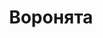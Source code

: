---
draft: false
slug: voroniata-2613dfcd
title: Воронята
type: books
params:
  authors:
  - Мэгги Стивотер (Maggie Stiefvater)
  bookTitle: Воронята
  book_description: '"Есть только две причины, по которым незрячий может увидеть духа
    в канун дня святого Марка, Блу. Или ты полюбишь этого человека, или убьешь..."
    Блу Сарджент уже сбилась со счета, сколько раз ей говорили, что она убьет человека,
    которого полюбит. И когда девушка стояла посреди кладбищенского двора, она видела
    его, такого молодого и несправедливо обреченного. Его звали Ганси. Богатый ученик
    престижной академии Агленби. Таких как он называли Воронятами по вышитому на груди
    ворону на школьной форме. Блу знала, что от Воронят нужно держаться подальше.
    Самоуверенные, высокомерные и опасные, настоящие короли их небольшого городка.
    Но пройдет не слишком много времени, и необъяснимое влечение к Ганси сметет все
    преграды. Блу окажется вместе с троицей Воронят: Адамом, волею судьбы ставшему
    своим среди богачей, Ронаном, отчаянный парнем с расколотой душой, и неприметным,
    тихим Ноем. Блу не верит ни в любовь, ни в предсказания, но попав в мрачный и
    незнакомый мир Воронят, девушка навсегда изменит не только свою жизнь, но и жизнь
    каждого из них.'
  cover: https://images-na.ssl-images-amazon.com/images/S/compressed.photo.goodreads.com/books/1534421987i/41180718.jpg
  isbn: '9785040975150'
  languages:
  - Русский
  goodreads_link: https://www.goodreads.com/book/show/41180718
  note: '**примечание:** квир персонажи появляются в серии позже, в первой книге их
    нет.'
  page_count: '480'
  publication_year: '2022'
  publishers:
  - Litres
  - Эксмо
  russian_audioversion: 'no'
  russian_translation_status: exists
  series: The Raven Cycle
  short_book_description: '"Есть только две причины, по которым незрячий может увидеть
    духа в канун дня святого Марка, Блу. Или ты полюбишь этого человека, или убьешь..."  Блу
    Сарджент уже сбилась со счета,...'
  tags:
  - audiobook
  - fantasy
  - fiction
  - magic
  - paranormal
  - romance
  - supernatural
  - urban fantasy
  - young adult (YA)
  translators:
  - Вадим Павленко
---